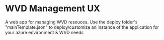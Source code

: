 # WVD Management UX
A web app for managing WVD resouces. Use the deploy folder's "mainTemplate.json" to deploy/customize an instance of the application for your azure environment & WVD needs


